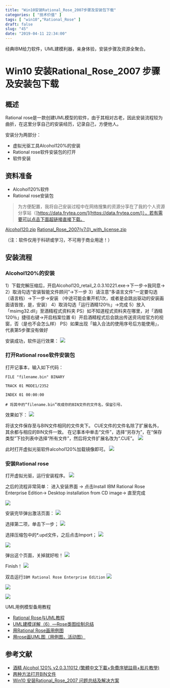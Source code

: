 ```yaml
---
title: "Win10安装Rational_Rose_2007步骤及安装包下载"
categories: [ "技术价值" ]
tags: [ "win10","Rational_Rose" ]
draft: false
slug: "45"
date: "2019-04-11 22:34:00"
---
```


经典IBM给力软件，UML建模利器，亲身体验，安装步骤及资源全聚合。


# Win10 安装Rational_Rose_2007 步骤及安装包下载

## 概述
Rational rose是一款创建UML模型的软件，由于其相对古老，因此安装流程较为曲折，在这里分享自己的安装经历，记录自己，方便他人。

安装分为两部分：
- 虚拟光驱工具Alcohol120%的安装
- Rational rose软件安装包的打开
- 软件安装

<!--more-->

## 资料准备
- Alcohol120%软件
- Rational rose安装包
>为方便配置，我将自己安装过程中在网络搜集的资源分享在了我的个人资源分享站（[https://data.frytea.com/](https://data.frytea.com/)），若有需要可以点击下面超链接直接下载。

[Alcohol120.zip](https://data.frytea.com/?/Public/windows%20Tools/Alcohol120.zip)
[Rational_Rose_2007(v7.0)_with_license.zip](https://data.frytea.com/?/Public/windows%20Tools/Rational_Rose_2007%28v7.0%29_with_license.zip)

（注：软件仅用于科研或学习，不可用于商业用途！）

## 安装流程

### Alcohol120%的安装
1）下载完解压缩后，开启Alcohol120_retail_2.0.3.10221.exe→下一步→我同意→
2）取消勾选“安装智能文件顾问”→下一步
3）请注意“多语言文件”一定要勾选（语言档）→下一步→安装
（中途可能会重开机1次，或者是会跳出驱动的安装画面请皆按，是，安装）
4）取消勾选「运行酒精120％」→完成
5）放入「msimg32.dll」至酒精程式资料夹
PS）如不知道程式资料夹在哪里，对「酒精120％」捷径右键→开启档案位置
6）开启酒精程式后会跳出传送资讯给官方的视窗，否（是也不会怎么样）
PS）如果出现「输入合法的使用序号后方能使用」，代表第5步骤没有做好

安装成功，软件运行效果：
![](https://raw.githubusercontent.com/songtianlun/Image-Hosting/image/20190411221325.png)

### 打开Rational rose软件安装包
打开记事本，输入如下代码：

```
FILE "filename.bin" BINARY

TRACK 01 MODE1/2352

INDEX 01 00:00:00

# 将其中的“filename.bin”改成你的BIN文件的文件名，保留引号。
```

效果如下：
![](https://raw.githubusercontent.com/songtianlun/Image-Hosting/image/20190411221602.png)

将该文件保存至与BIN文件相同的文件夹下。
CUE文件的文件名除了扩展名外，其余都与相应的BIN文件一致。
在记事本中单击“文件”，选择“另存为”，在“保存类型”下拉列表中选择“所有文件”，然后将文件扩展名改为“.CUE”。
![](https://raw.githubusercontent.com/songtianlun/Image-Hosting/image/20190411221638.png)

此时打开虚拟光驱软件alcohol120%加载镜像即可。
![](https://raw.githubusercontent.com/songtianlun/Image-Hosting/image/20190411221837.png)

### 安装Rational rose
打开虚拟光驱，运行安装程序。
![](https://raw.githubusercontent.com/songtianlun/Image-Hosting/image/20190411222539.png)

之后的流程非常简单：
进入安装界面 -> 点击Install IBM Rational Rose Enterprise Edition-> Desktop installation from CD image-> 直至完成

![](https://raw.githubusercontent.com/songtianlun/Image-Hosting/image/20190411222621.png)

安装完毕弹出激活页面：
![](https://raw.githubusercontent.com/songtianlun/Image-Hosting/image/20190411222046.png)

选择第二项，单击下一步；
![](https://raw.githubusercontent.com/songtianlun/Image-Hosting/image/20190411222119.png)

选择压缩包中的*.upd文件，之后点击Import；
![](https://raw.githubusercontent.com/songtianlun/Image-Hosting/image/20190411222214.png)

![](https://raw.githubusercontent.com/songtianlun/Image-Hosting/image/20190411222407.png)

弹出这个页面，关掉就好啦！
![](https://raw.githubusercontent.com/songtianlun/Image-Hosting/image/20190411222713.png)

Finish！
![](https://raw.githubusercontent.com/songtianlun/Image-Hosting/image/20190411222315.png)

双击运行`IBM Rational Rose Enterprise Edition`
![](https://raw.githubusercontent.com/songtianlun/Image-Hosting/image/20190411222750.png)

![](https://raw.githubusercontent.com/songtianlun/Image-Hosting/image/20190411222852.png)

![](https://raw.githubusercontent.com/songtianlun/Image-Hosting/image/20190411222957.png)


UML用例模型备用教程
- [Rational Rose与UML教程](https://www.cnblogs.com/xuyuanjia/p/5808517.html)
- [UML建模详解（6）—Rose类图绘制总结](https://blog.csdn.net/fanyun_01/article/details/51094799)
- [用Rational Rose画用例图](https://jingyan.baidu.com/article/3f16e003c3b9172591c10301.html)
- [用rose画UML图（用例图，活动图）](https://www.cnblogs.com/lilicat/p/5540861.html)



## 参考文献
- [酒精 Alcohol 120% v2.0.3.11012 (繁體中文下載+免費序號註冊+影片教學)](http://a4287604.pixnet.net/blog/post/130199243-%E9%85%92%E7%B2%BE-alcohol-120%25-v2.0.3.10121-%28%E7%B9%81%E9%AB%94%E4%B8%AD%E6%96%87%E4%B8%8B%E8%BC%89%2B%E8%A8%BB%E5%86%8A%2B)
- [两种方法打开BIN文件](https://jingyan.baidu.com/article/8275fc862c4ed946a03cf63c.html)
- [Win10 安装Rational_Rose_2007 问题总结及解决方案](https://www.cnblogs.com/nmdzwps/p/5553281.html)